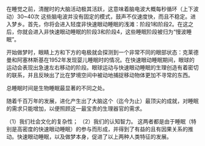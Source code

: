 在睡觉之前，清醒时的⼤脑活动极其活跃，这意味着脑电波⼤概每秒循环（上下波动）30~40次 这些脑电波并没有固定的模式，⿎声不仅速度快，⽽且不稳定。进⼊梦乡。⾸先，你将会进⼊轻度⾮快速眼动睡眠的浅滩：阶段1和阶段2。在这之后，你就会进⼊⾮快速眼动睡眠的阶段3和阶段4，这些睡眠阶段被归为“慢波睡眠”。

开始做梦时，眼睛上⽅和下⽅的电极就会探测到⼀个⾮常不同的眼部状态：克莱德曼和阿塞林斯基在1952年发现婴⼉睡眠时的情况。在快速眼动睡眠期间，眼球的运动会表现出急速左右移动的阶段。眼球运动与快速眼动睡眠的⽣理创造有着密切的联系，并且反映出了⽐在梦境空间中被动地捕捉移动物体更加不寻常的东⻄。

总睡眠时间是⽣物睡眠最显著的不同之处。

随着千百万年的发展，进化产⽣出了⼤脑这个（迄今为⽌）最顶尖的成就，对睡眠的需求只能增加，以便照顾这⼀最宝贵的⽣理器官的需求。

（1）我们社会⽂化的复杂性；
（2）我们的认知智⼒。
这两者都是由于睡眠（特别是⾼密度的快速眼动睡眠）的参与⽽形成，并得到了有益的且有因果关系的推动。快速眼动睡眠，以及做梦本⾝，促进了以上两种⼈类特征的发展。
